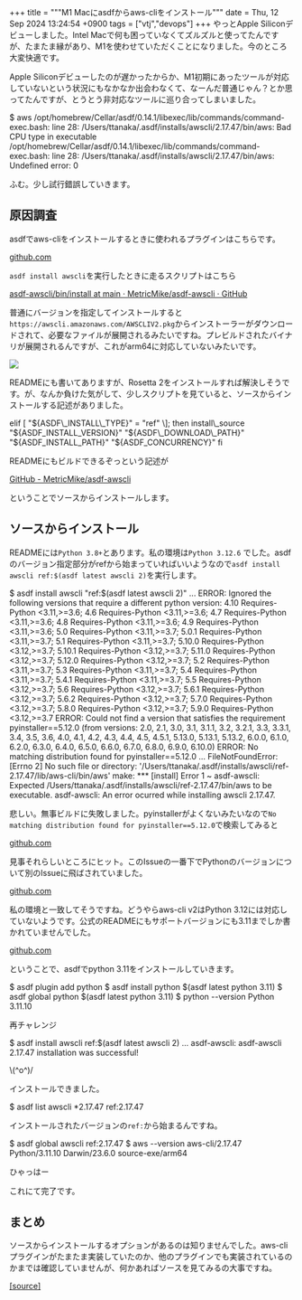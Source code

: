 +++
title = """M1 Macにasdfからaws-cliをインストール"""
date = Thu, 12 Sep 2024 13:24:54 +0900
tags = ["vtj","devops"]
+++
やっとApple Siliconデビューしました。Intel Macで何も困っていなくてズルズルと使ってたんですが、たまたま縁があり、M1を使わせていただくことになりました。今のところ大変快適です。

Apple Siliconデビューしたのが遅かったからか、M1初期にあったツールが対応していないという状況にもなかなか出会わなくて、なーんだ普通じゃん？とか思ってたんですが、とうとう非対応なツールに巡り合ってしまいました。

$ aws
/opt/homebrew/Cellar/asdf/0.14.1/libexec/lib/commands/command-exec.bash: line 28: /Users/ttanaka/.asdf/installs/awscli/2.17.47/bin/aws: Bad CPU type in executable
/opt/homebrew/Cellar/asdf/0.14.1/libexec/lib/commands/command-exec.bash: line 28: /Users/ttanaka/.asdf/installs/awscli/2.17.47/bin/aws: Undefined error: 0

ふむ。少し試行錯誤していきます。

原因調査
----

asdfでaws-cliをインストールするときに使われるプラグインはこちらです。

[github.com](https://github.com/MetricMike/asdf-awscli)

`asdf install awscli`を実行したときに走るスクリプトはこちら

[asdf-awscli/bin/install at main · MetricMike/asdf-awscli · GitHub](https://github.com/MetricMike/asdf-awscli/blob/main/bin/install)

普通にバージョンを指定してインストールすると`https://awscli.amazonaws.com/AWSCLIV2.pkg`からインストーラーがダウンロードされて、必要なファイルが展開されるみたいですね。プレビルドされたバイナリが展開されるんですが、これがarm64に対応していないみたいです。

![](https://cdn-ak.f.st-hatena.com/images/fotolife/v/virtualtech/20240912/20240912132458.png)

READMEにも書いてありますが、Rosetta 2をインストールすれば解決しそうです。が、なんか負けた気がして、少しスクリプトを見ていると、ソースからインストールする記述がありました。

elif \[ "${ASDF\_INSTALL\_TYPE}" = "ref" \]; then
    install\_source "${ASDF\_INSTALL\_VERSION}" "${ASDF\_DOWNLOAD\_PATH}" "${ASDF\_INSTALL\_PATH}" "${ASDF\_CONCURRENCY}"
fi

READMEにもビルドできるぞっという記述が

[GitHub - MetricMike/asdf-awscli](https://github.com/MetricMike/asdf-awscli?tab=readme-ov-file#v2---build-and-install-from-source)

ということでソースからインストールします。

ソースからインストール
-----------

READMEには`Python 3.8+`とあります。私の環境は`Python 3.12.6` でした。asdfのバージョン指定部分がrefから始まっていればいいようなので`asdf install awscli ref:$(asdf latest awscli 2)`を実行します。

$ asdf install awscli "ref:$(asdf latest awscli 2)"
...
ERROR: Ignored the following versions that require a different python version: 4.10 Requires-Python <3.11,>=3.6; 4.6 Requires-Python <3.11,>=3.6; 4.7 Requires-Python <3.11,>=3.6; 4.8 Requires-Python <3.11,>=3.6; 4.9 Requires-Python <3.11,>=3.6; 5.0 Requires-Python <3.11,>=3.7; 5.0.1 Requires-Python <3.11,>=3.7; 5.1 Requires-Python <3.11,>=3.7; 5.10.0 Requires-Python <3.12,>=3.7; 5.10.1 Requires-Python <3.12,>=3.7; 5.11.0 Requires-Python <3.12,>=3.7; 5.12.0 Requires-Python <3.12,>=3.7; 5.2 Requires-Python <3.11,>=3.7; 5.3 Requires-Python <3.11,>=3.7; 5.4 Requires-Python <3.11,>=3.7; 5.4.1 Requires-Python <3.11,>=3.7; 5.5 Requires-Python <3.12,>=3.7; 5.6 Requires-Python <3.12,>=3.7; 5.6.1 Requires-Python <3.12,>=3.7; 5.6.2 Requires-Python <3.12,>=3.7; 5.7.0 Requires-Python <3.12,>=3.7; 5.8.0 Requires-Python <3.12,>=3.7; 5.9.0 Requires-Python <3.12,>=3.7
ERROR: Could not find a version that satisfies the requirement pyinstaller==5.12.0 (from versions: 2.0, 2.1, 3.0, 3.1, 3.1.1, 3.2, 3.2.1, 3.3, 3.3.1, 3.4, 3.5, 3.6, 4.0, 4.1, 4.2, 4.3, 4.4, 4.5, 4.5.1, 5.13.0, 5.13.1, 5.13.2, 6.0.0, 6.1.0, 6.2.0, 6.3.0, 6.4.0, 6.5.0, 6.6.0, 6.7.0, 6.8.0, 6.9.0, 6.10.0)
ERROR: No matching distribution found for pyinstaller==5.12.0
...
FileNotFoundError: \[Errno 2\] No such file or directory: '/Users/ttanaka/.asdf/installs/awscli/ref-2.17.47/lib/aws-cli/bin/aws'
make: \*\*\* \[install\] Error 1
~
asdf-awscli: Expected /Users/ttanaka/.asdf/installs/awscli/ref-2.17.47/bin/aws to be executable.
asdf-awscli: An error ocurred while installing awscli 2.17.47.

悲しい。無事ビルドに失敗しました。pyinstallerがよくないみたいなので`No matching distribution found for pyinstaller==5.12.0`で検索してみると

[github.com](https://github.com/aws/aws-cli/issues/8245)

見事それらしいところにヒット。このIssueの一番下でPythonのバージョンについて別のIssueに飛ばされていました。

[github.com](https://github.com/aws/aws-cli/issues/8342)

私の環境と一致してそうですね。どうやらaws-cli v2はPython 3.12には対応していないようです。公式のREADMEにもサポートバージョンにも3.11までしか書かれていませんでした。

[github.com](https://github.com/aws/aws-cli/tree/v2)

ということで、asdfでpython 3.11をインストールしていきます。

$ asdf plugin add python
$ asdf install python $(asdf latest python 3.11)
$ asdf global python $(asdf latest python 3.11)
$ python --version
Python 3.11.10

再チャレンジ

$ asdf install awscli ref:$(asdf latest awscli 2)
...
asdf-awscli: asdf-awscli 2.17.47 installation was successful!

\\(^o^)/

インストールできました。

$ asdf list awscli
 \*2.17.47
  ref:2.17.47

インストールされたバージョンの`ref:`から始まるんですね。

$ asdf global awscli ref:2.17.47
$ aws --version
aws-cli/2.17.47 Python/3.11.10 Darwin/23.6.0 source-exe/arm64

ひゃっはー

これにて完了です。

まとめ
---

ソースからインストールするオプションがあるのは知りませんでした。aws-cliプラグインがたまたま実装していたのか、他のプラグインでも実装されているのかまでは確認していませんが、何かあればソースを見てみるの大事ですね。

[[source]](https://devops-blog.virtualtech.jp/entry/20240912/1726115094)
